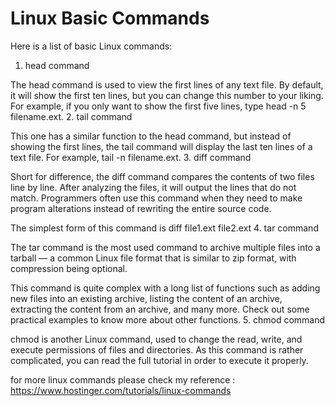 # Linux Basic Commands

Here is a list of basic Linux commands:
1. head command

The head command is used to view the first lines of any text file. By default, it will show the first ten lines, but you can change this number to your liking. For example, if you only want to show the first five lines, type head -n 5 filename.ext.
2. tail command

This one has a similar function to the head command, but instead of showing the first lines, the tail command will display the last ten lines of a text file. For example, tail -n filename.ext.
3. diff command

Short for difference, the diff command compares the contents of two files line by line. After analyzing the files, it will output the lines that do not match. Programmers often use this command when they need to make program alterations instead of rewriting the entire source code.

The simplest form of this command is diff file1.ext file2.ext
4. tar command

The tar command is the most used command to archive multiple files into a tarball — a common Linux file format that is similar to zip format, with compression being optional.

This command is quite complex with a long list of functions such as adding new files into an existing archive, listing the content of an archive, extracting the content from an archive, and many more. Check out some practical examples to know more about other functions.
5. chmod command

chmod is another Linux command, used to change the read, write, and execute permissions of files and directories. As this command is rather complicated, you can read the full tutorial in order to execute it properly.

for more linux commands please check my reference  : https://www.hostinger.com/tutorials/linux-commands
